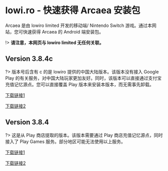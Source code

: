 # lowi.ro - 快速获得 Arcaea 安装包

Arcaea 是由 lowiro limited 开发的移动端/ Nintendo Switch 游戏。通过本网站，您可快速获得 Arcaea 的 Android 端安装包。 

!> **请注意，本网页与 lowiro limited 无任何关联。**



## Version 3.8.4c

?> 版本号后含有 c 的是 lowiro 提供的中国大陆版本。该版本没有接入 Google Play 的有关服务，对中国大陆玩家更加友好。同时，该版本可以直接通过支付宝充值记忆源点。您可以直接覆盖 Play 版本来安装本版本，而无需事先卸载。

[下载链接1](https://616.sb)

[下载链接2](https://konmai.cn)



## Version 3.8.4

?> 这是从 Play 商店提取的版本。该版本需要通过 Play 商店充值记忆源点，同时接入了 Play Games 服务。部分地区可能无法使用以上服务。

[下载链接1](https://616.sb)

[下载链接2](https://konmai.cn)
